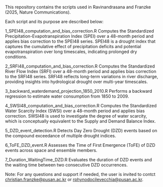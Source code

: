 This repository contains the scripts used in Ravinandrasana and Franzke (2025, Nature Communications).

Each script and its purpose are described below:

1_SPEI48_computation_and_bias_correction.R
Computes the Standardized Precipitation-Evapotranspiration Index (SPEI) over a 48-month period and applies bias correction to the SPEI48 series. SPEI48 is a drought index that captures the cumulative effect of precipitation deficits and potential evapotranspiration over long timescales, indicating prolonged dry conditions.

2_SRFI48_computation_and_bias_correction.R
Computes the Standardized River Flow Index (SRFI) over a 48-month period and applies bias correction to the SRFI48 series. SRFI48 reflects long-term variations in river discharge, providing insights into hydrological drought over multi-year timescales.

3_backward_waterdemand_projection_1850_2010.R
Performs a backward regression to estimate water consumption from 1850 to 2009.

4_SWSI48_computation_and_bias_correction.R
Computes the Standardized Water Scarcity Index (SWSI) over a 48-month period and applies bias correction. SWSI48 is used to investigate the degree of water scarcity, which is conceptually equivalent to the Supply and Demand Balance Index.

5_DZD_event_detection.R
Detects Day Zero Drought (DZD) events based on the compound exceedance of multiple drought indices.

6_ToFE_DZD_event.R
Assesses the Time of First Emergence (ToFE) of DZD events across space and ensemble members.

7_Duration_WaitingTime_DZD.R
Evaluates the duration of DZD events and the waiting time between two consecutive DZD occurrences.

Note: 
For any questions and support if needed, the user is invited to contct christian.franzke@pusan.ac.kr or rphynodocilevecchia@pusan.ac.kr.
